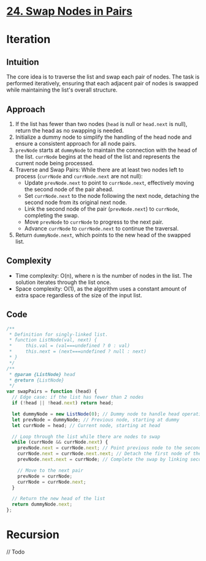 # [24. Swap Nodes in Pairs](https://leetcode.com/problems/swap-nodes-in-pairs/description/)

# Iteration

## Intuition

The core idea is to traverse the list and swap each pair of nodes. The task is performed iteratively, ensuring that each adjacent pair of nodes is swapped while maintaining the list's overall structure.

## Approach

1.  If the list has fewer than two nodes (`head` is null or `head.next` is null), return the head as no swapping is needed.
2.  Initialize a dummy node to simplify the handling of the head node and ensure a consistent approach for all node pairs.
3.  `prevNode` starts at `dummyNode` to maintain the connection with the head of the list. `currNode` begins at the head of the list and represents the current node being processed.
4.  Traverse and Swap Pairs: While there are at least two nodes left to process (`currNode` and `currNode.next` are not null):
    - Update `prevNode.next` to point to `currNode.next`, effectively moving the second node of the pair ahead.
    - Set `currNode.next` to the node following the next node, detaching the second node from its original next node.
    - Link the second node of the pair (`prevNode.next`) to `currNode`, completing the swap.
    - Move `prevNode` to `currNode` to progress to the next pair.
    - Advance `currNode` to `currNode.next` to continue the traversal.
5.  Return `dummyNode.next`, which points to the new head of the swapped list.

## Complexity

- Time complexity: O(n), where n is the number of nodes in the list. The solution iterates through the list once.
- Space complexity: O(1), as the algorithm uses a constant amount of extra space regardless of the size of the input list.

## Code

```javascript
/**
 * Definition for singly-linked list.
 * function ListNode(val, next) {
 *     this.val = (val===undefined ? 0 : val)
 *     this.next = (next===undefined ? null : next)
 * }
 */
/**
 * @param {ListNode} head
 * @return {ListNode}
 */
var swapPairs = function (head) {
  // Edge case: if the list has fewer than 2 nodes
  if (!head || !head.next) return head;

  let dummyNode = new ListNode(0); // Dummy node to handle head operations
  let prevNode = dummyNode; // Previous node, starting at dummy
  let currNode = head; // Current node, starting at head

  // Loop through the list while there are nodes to swap
  while (currNode && currNode.next) {
    prevNode.next = currNode.next; // Point previous node to the second node of the pair
    currNode.next = currNode.next.next; // Detach the first node of the pair
    prevNode.next.next = currNode; // Complete the swap by linking second node to first

    // Move to the next pair
    prevNode = currNode;
    currNode = currNode.next;
  }

  // Return the new head of the list
  return dummyNode.next;
};
```

# Recursion

// Todo
